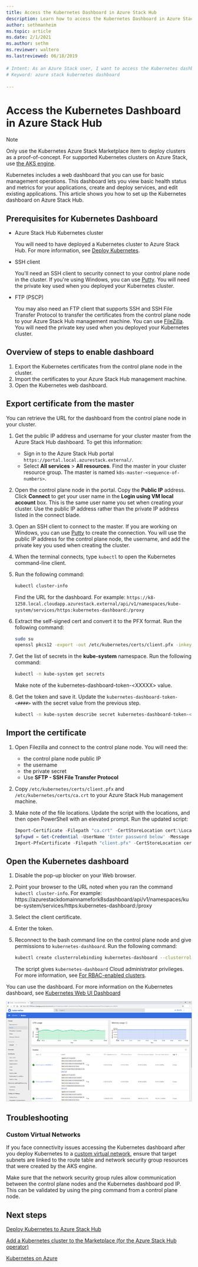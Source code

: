 ```yaml
--- 
title: Access the Kubernetes Dashboard in Azure Stack Hub  
description: Learn how to access the Kubernetes Dashboard in Azure Stack Hub  
author: sethmanheim  
ms.topic: article 
ms.date: 2/1/2021
ms.author: sethm 
ms.reviewer: waltero 
ms.lastreviewed: 06/18/2019

# Intent: As an Azure Stack user, I want to access the Kubernetes dashboard from Azure Stack for basic management operations.
# Keyword: azure stack kubernetes dashboard

---
```

 
# Access the Kubernetes Dashboard in Azure Stack Hub 

> [!NOTE]   
> Only use the Kubernetes Azure Stack Marketplace item to deploy clusters as a proof-of-concept. For supported Kubernetes clusters on Azure Stack, use [the AKS engine](azure-stack-kubernetes-aks-engine-overview.md).

Kubernetes includes a web dashboard that you can use for basic management operations. This dashboard lets you view basic health status and metrics for your applications, create and deploy services, and edit existing applications. This article shows you how to set up the Kubernetes dashboard on Azure Stack Hub.

## Prerequisites for Kubernetes Dashboard

* Azure Stack Hub Kubernetes cluster

    You will need to have deployed a Kubernetes cluster to Azure Stack Hub. For more information, see [Deploy Kubernetes](azure-stack-solution-template-kubernetes-deploy.md).

* SSH client

    You'll need an SSH client to security connect to your control plane node in the cluster. If you're using Windows, you can use [Putty](https://www.ssh.com/ssh/putty/download). You will need the private key used when you deployed your Kubernetes cluster.

* FTP (PSCP)

    You may also need an FTP client that supports SSH and SSH File Transfer Protocol to transfer the certificates from the control plane node to your Azure Stack Hub management machine. You can use [FileZilla](https://filezilla-project.org/download.php?type=client). You will need the private key used when you deployed your Kubernetes cluster.

## Overview of steps to enable dashboard

1.  Export the Kubernetes certificates from the control plane node in the cluster. 
2.  Import the certificates to your Azure Stack Hub management machine.
2.  Open the Kubernetes web dashboard. 

## Export certificate from the master 

You can retrieve the URL for the dashboard from the control plane node in your cluster.

1. Get the public IP address and username for your cluster master from the Azure Stack Hub dashboard. To get this information:

    - Sign in to the Azure Stack Hub portal `https://portal.local.azurestack.external/`.
    - Select **All services** > **All resources**. Find the master in your cluster resource group. The master is named `k8s-master-<sequence-of-numbers>`. 

2. Open the control plane node in the portal. Copy the **Public IP** address. Click **Connect** to get your user name in the  **Login using VM local account** box. This is the same user name you set when creating your cluster. Use the public IP address rather than the private IP address listed in the connect blade.

3.  Open an SSH client to connect to the master. If you are working on Windows, you can use [Putty](https://www.ssh.com/ssh/putty/download) to create the connection. You will use the public IP address for the control plane node, the username, and add the private key you used when creating the cluster.

4.  When the terminal connects, type `kubectl` to open the Kubernetes command-line client.

5. Run the following command:

    ```Bash   
    kubectl cluster-info 
    ``` 
    Find the URL for the dashboard. For example:  `https://k8-1258.local.cloudapp.azurestack.external/api/v1/namespaces/kube-system/services/https:kubernetes-dashboard:/proxy`

6.  Extract the self-signed cert and convert it to the PFX format. Run the following command:

    ```Bash  
    sudo su 
    openssl pkcs12 -export -out /etc/kubernetes/certs/client.pfx -inkey /etc/kubernetes/certs/client.key  -in /etc/kubernetes/certs/client.crt -certfile /etc/kubernetes/certs/ca.crt 
    ```

7.  Get the list of secrets in the **kube-system** namespace. Run the following command:

    ```Bash  
    kubectl -n kube-system get secrets
    ```

    Make note of the kubernetes-dashboard-token-\<XXXXX> value. 

8.  Get the token and save it. Update the `kubernetes-dashboard-token-<####>` with the secret value from the previous step.

    ```Bash  
    kubectl -n kube-system describe secret kubernetes-dashboard-token-<####>| awk '$1=="token:"{print $2}' 
    ```

## Import the certificate

1. Open Filezilla and connect to the control plane node. You will need the:

    - the control plane node public IP
    - the username
    - the private secret
    - Use **SFTP - SSH File Transfer Protocol**

2. Copy `/etc/kubernetes/certs/client.pfx` and  `/etc/kubernetes/certs/ca.crt` to your Azure Stack Hub management machine.

3. Make note of the file locations. Update the script with the locations, and then open PowerShell with an elevated prompt. Run the updated script:  

    ```powershell   
    Import-Certificate -Filepath "ca.crt" -CertStoreLocation cert:\LocalMachine\Root 
    $pfxpwd = Get-Credential -UserName 'Enter password below' -Message 'Enter password below' 
    Import-PfxCertificate -Filepath "client.pfx" -CertStoreLocation cert:\CurrentUser\My -Password $pfxpwd.Password 
    ``` 

## Open the Kubernetes dashboard 

1. Disable the pop-up blocker on your Web browser.

2. Point your browser to the URL noted when you ran the command `kubectl cluster-info`. For example:
   https:\//azurestackdomainnamefork8sdashboard/api/v1/namespaces/kube-system/services/https:kubernetes-dashboard:/proxy 
3. Select the client certificate.
4. Enter the token. 
5. Reconnect to the bash command line on the control plane node and give permissions to `kubernetes-dashboard`. Run the following command:

    ```Bash  
    kubectl create clusterrolebinding kubernetes-dashboard --clusterrole=cluster-admin --serviceaccount=kube-system:kubernetes-dashboard 
    ``` 

    The script gives `kubernetes-dashboard` Cloud administrator privileges. For more information, see [For RBAC-enabled clusters](/azure/aks/kubernetes-dashboard).

You can use the dashboard. For more information on the Kubernetes dashboard, see [Kubernetes Web UI Dashboard](https://kubernetes.io/docs/tasks/access-application-cluster/web-ui-dashboard/) 

![Azure Stack Hub Kubernetes Dashboard](media/azure-stack-solution-template-kubernetes-dashboard/azure-stack-kub-dashboard.png)

## Troubleshooting

### Custom Virtual Networks

If you face connectivity issues accessing the Kubernetes dashboard after you deploy Kubernetes to a [custom virtual network](./kubernetes-aks-engine-custom-vnet.md), ensure that target subnets are linked to the route table and network security group resources that were created by the AKS engine.

Make sure that the network security group rules allow communication between the control plane nodes and the Kubernetes dashboard pod IP. This can be validated by using the ping command from a control plane node.

## Next steps 

[Deploy Kubernetes to Azure Stack Hub](azure-stack-solution-template-kubernetes-deploy.md)  

[Add a Kubernetes cluster to the Marketplace (for the Azure Stack Hub operator)](../operator/azure-stack-solution-template-kubernetes-cluster-add.md)  

[Kubernetes on Azure](/azure/container-service/kubernetes/container-service-kubernetes-walkthrough)  
